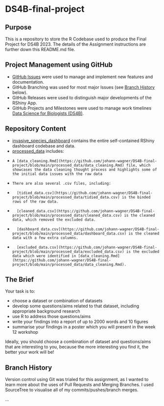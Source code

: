 # DS4B-final-project

## Purpose
This is a repository to store the R Codebase used to produce the Final Project for DS4B 2023. The details of the Assignment instructions are further down this README.md file.

## Project Management using GitHub
-   [GitHub Issues](https://github.com/johann-wagner/DS4B-final-project/issues) were used to manage and implement new features and documentation.
-   GitHub Branching was used for most major Issues (see [Branch History](https://github.com/johann-wagner/DS4B-final-project/blob/main/README.md#branch-history) below).
-   GitHub Releases were used to distinguish major developments of the RShiny App.
-   GitHub Projects and Milestones were used to manage work timelines [Data Science for Biologists (DS4B)](https://github.com/users/johann-wagner/projects/2).

## Repository Content

-   [invasive_species_dashboard](https://github.com/johann-wagner/DS4B-final-project/tree/main/invasive_species_dashboard) contains the entire self-contained RShiny dashboard codebase and data.
-   [processed_data](https://github.com/johann-wagner/DS4B-final-project/tree/main/processed_data) includes:
-     A [data_cleaning.Rmd](https://github.com/johann-wagner/DS4B-final-project/blob/main/processed_data/data_cleaning.Rmd) file, which showcases the data cleaning thought process and highlights some of the initial data issues with the raw data
-     There are also several .csv files, including:
-       [tidied_data.csv](https://github.com/johann-wagner/DS4B-final-project/blob/main/processed_data/tidied_data.csv) is the binded rows of the raw data.
-       [cleaned_data.csv](https://github.com/johann-wagner/DS4B-final-project/blob/main/processed_data/cleaned_data.csv) is the cleaned data, which removed the excluded data.
-       [dashboard_data.csv](https://github.com/johann-wagner/DS4B-final-project/blob/main/processed_data/dashboard_data.csv) is the cleaned data with a few extra columns.
-       [excluded_data.csv](https://github.com/johann-wagner/DS4B-final-project/blob/main/processed_data/excluded_data.csv) is the excluded data which were identified in [data_cleaning.Rmd](https://github.com/johann-wagner/DS4B-final-project/blob/main/processed_data/data_cleaning.Rmd).

## The Brief
Your task is to:

-  choose a dataset or combination of datasets
-  develop some questions/aims related to that dataset, including appropriate background research
-  use R to address those questions/aims
-  write your findings into a report of up to 2000 words and 10 figures
-  summarise your findings in a poster which you will present in the week 12 workshop

Ideally, you should choose a combination of dataset and questions/aims that are interesting to you, because the more interesting you find it, the better your work will be!

## Branch History
Version control using Git was trialed for this assignment, as I wanted to learn more about the uses of Pull Requests and Merging Branches. I used SourceTree to visualise all of my commits/pushes/branch merges.

...

